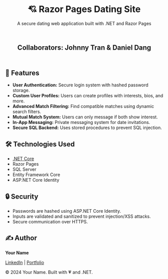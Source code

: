<body>

<header>
  <h1>💘 Razor Pages Dating Site</h1>
  <p>A secure dating web application built with .NET and Razor Pages</p>
</header>

<header>
  <h2>Collaborators: Johnny Tran & Daniel Dang</h2>
</header>

<main>
  <section>
    <h2>🔐 Features</h2>
    <ul>
      <li><strong>User Authentication:</strong> Secure login system with hashed password storage.</li>
      <li><strong>Custom User Profiles:</strong> Users can create profiles with interests, bios, and more.</li>
      <li><strong>Advanced Match Filtering:</strong> Find compatible matches using dynamic search filters.</li>
      <li><strong>Mutual Match System:</strong> Users can only message if both show interest.</li>
      <li><strong>In-App Messaging:</strong> Private messaging system for date invitations.</li>
      <li><strong>Secure SQL Backend:</strong> Uses stored procedures to prevent SQL injection.</li>
    </ul>
  </section>

  <section>
    <h2>🛠️ Technologies Used</h2>
    <ul>
      <li><a href="https://dotnet.microsoft.com/en-us/" target="_blank">.NET Core</a></li>
      <li>Razor Pages</li>
      <li>SQL Server</li>
      <li>Entity Framework Core</li>
      <li>ASP.NET Core Identity</li>
    </ul>
  </section>

  <section>
    <h2>🔒 Security</h2>
    <ul>
      <li>Passwords are hashed using ASP.NET Core Identity.</li>
      <li>Inputs are validated and sanitized to prevent injection/XSS attacks.</li>
      <li>Secure communication over HTTPS.</li>
    </ul>
  </section>

  <section>
    <h2>✍️ Author</h2>
    <p><strong>Your Name</strong></p>
    <p><a href="https://linkedin.com/in/yourprofile" target="_blank">LinkedIn</a> | 
       <a href="https://yourwebsite.com" target="_blank">Portfolio</a></p>
  </section>

</main>

<footer>
  &copy; 2024 Your Name. Built with 💗 and .NET.
</footer>

</body>
</html>
